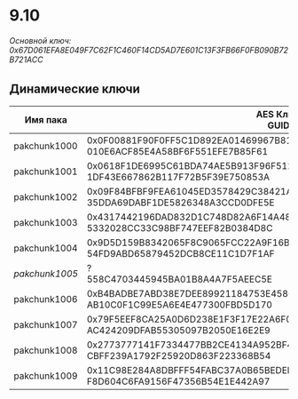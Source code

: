 # 9.10

###### Основной ключ: 0x67D061EFA8E049F7C62F1C460F14CD5AD7E601C13F3FB66F0FB090B72B721ACC

## Динамические ключи

| Имя пака         | AES Ключ<br/>GUID                                                                                            |
|--------------|---------------------------------------------------------------------------------------------------------|
| pakchunk1000 | 0x0F00881F90F0FF5C1D892EA01469967B81D4803F6430E1338DBCCCFF542C84CE<br/>010E6ACF85E4A58BF6F551EFE7B85F61 |
| pakchunk1001 | 0x0618F1DE6995C61BDA74AE5B913F96F512745C068C1DAC029DFF0C7D7229001C<br/>1DF43E667862B117F72B5F39E750853A |
| pakchunk1002 | 0x09F84BFBF9FEA61045ED3578429C38421AAB77A8374BF1AADAC5399F41621FA0<br/>35DDA69DABF1DE5826348A3CCD0DFE5E |
| pakchunk1003 | 0x4317442196DAD832D1C748D82A6F14A4893F2BA78AB9C95FBC349396530B2EB9<br/>5332028CC33C98BF747EEF82B0384D8C |
| pakchunk1004 | 0x9D5D159B8342065F8C9065FCC22A9F16B834BE20EB88BDC8DB1738292EE7EDF8<br/>54FD9ABD65879452DCB8CE11C1D7F1AF |
| *pakchunk1005* | ?<br/>558C4703445945BA01B8A4A7F5AEEC5E                                                                |
| pakchunk1006 | 0xB4BADBE7ABD38E7DEE89921184753E458CA09A2ACBCC6825984748E03A9F2B83<br/>AB10C0F1C99E5A6E4E477300FBD5D170 |
| pakchunk1007 | 0x79F5EEF8CA25A0D6D238E1F3F17E22A6F0F632148C5A944268439535C74B3EB6<br/>AC424209DFAB55305097B2050E16E2E9 |
| pakchunk1008 | 0x2773777141F7334477BB2CE4134A952BF4A8BB10BF5FA544B3072859BE9588BF<br/>CBFF239A1792F25920D863F223368B54 |
| pakchunk1009 | 0x11C98E284A8DBFFF54FABC37A0B65BEDEFB3E2068A5A57D1229750C0E0EF38AC<br/>F8D604C6FA9156F47356B54E1E442A97 |

